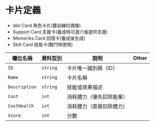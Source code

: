 # 卡片定義

* Idol Card 角色卡片(要訓練的偶像)
* Support Card 支援卡(養成時可選六張提供支援)
* Memories Card 回憶卡(養成後生成)
* Skill Card 技能卡(戰鬥時使用)
  
| 欄位名稱      | 資料型別 | 說明                     | Other |
| ------------- | -------- | ------------------------ | ----- |
| `ID`          | `string` | 卡片唯一識別碼（ID）     |       |
| `Name`        | `string` | 卡片名稱                 |       |
| `Description` | `string` | 技能或效果描述           |       |
| `Cost`        | `int`    | 消耗體力（優先扣除能量） |       |
| `CostHealth`  | `int`    | 消耗體力（直接扣除體力） |       |
| `Score`       | `int`    | 分數                     |       |
